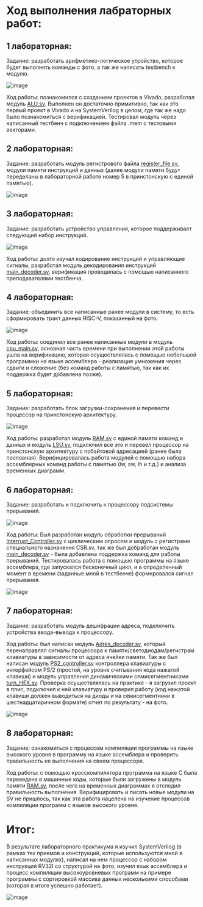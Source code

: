# Ход выполнения лабраторных работ:

## 1 лабораторная:
Задание: разработать арифметико-логическое утройство, которое будет выполнять команды с фото, а так же написать testbench к модулю.

![image](https://user-images.githubusercontent.com/116370315/212534549-533d5842-3597-4873-b766-5f0f88408222.png)

Ход работы: познакомился с созданием проектов в Vivado, разработал модуль [ALU.sv](ALU.sv). Выполнен он достаточно примитивно, так как это первый проект в Vivado и на SystemVerilog в целом, где так же надо было познакомиться с верификацией. Тестировал модуль через написанный тестбенч с подключением файла .mem с тестовыми векторами.

## 2 лабораторная:
Задание: разработать модуль регистрового файла [register_file.sv](register_file.sv), модули памяти инструкций и данных (далее модули памяти будут переделаны в лабораторной работе номер 5 в принстонскую с единой памятью). 

![image](https://user-images.githubusercontent.com/116370315/212534641-5ff5d836-a1ef-4590-880b-ee71a703e0aa.png)

## 3 лабораторная:
Задание: разработать устройство управления, которое поддерживает следующий набор инструкций. 

![image](https://user-images.githubusercontent.com/116370315/212534720-0083f4f6-aba0-4e1c-9050-1ed907fc9597.png)

Ход работы: долго изучал кодирование инструкций и управляющие сигналы, разработал модуль декодирования инструкций [main_decoder.sv](main_decoder.sv), верификация проводилась с помощью написанного преподавателями тестбенча.

## 4 лабораторная:
Задание: объединить все написанные ранее модули в систему, то есть сформировать тракт данных RISC-V, показанный на фото. 

![image](https://user-images.githubusercontent.com/116370315/212534796-8221b93f-7adb-477b-8381-ce48e74b592f.png)

Ход работы: соединил все ранее написанные модули в модуль [cpu_main.sv](cpu_main.sv), основная часть времени при выполнении этой работы ушла на верификацию, которая осуществлялась с помощью небольшой программки на языке ассемблера - реализация умножения через сдвиги и сложение (без команд работы с памятью, так как их поддержка будет добавлена позже).

## 5 лабораторная:
Задание: разработать блок загрузки-сохранения и перевести процессор на принстонскую архитектуру.

![image](https://user-images.githubusercontent.com/116370315/212535495-8ef5220a-4388-4e17-95a4-dc49a94152e3.png)

Ход работы: разработал модуль [RAM.sv](RAM.sv) с единой памяти команд и данных и модуль [LSU.sv](LSU.sv), подключил все это и перевел процессор на принстонскую архитектуру с побайтовой адресацией (ранее была пословная). Верифицировалась работа модулей с помощью набора ассемблерных команд работы с памятью (lw, sw, lh и т.д.) и анализа временных диаграмм.

## 6 лабораторная:
Задание: разработать и подключить к процессору подсистемы прерываний. 

![image](https://user-images.githubusercontent.com/116370315/212537011-fa40c95a-b738-42e8-a502-86c7c1abb454.png)

Ход работы: Был разработан модуль обработки прерываний [Interrupt_Controller.sv](Interrupt_Controller.sv) с циклическим опросом и модуль с регистрами специального назначения CSR.sv, так же был добработан модуль [main_decoder.sv](main_decoder.sv) - была добавлена поддержка команд для работы прерываний.
Тестировалась работа с помощью программы на языке ассемблера, где запускался бесконечный цикл, и в определенный момент в времени (заданные мной в тестбенче) формировался сигнал прерывания.

![image](https://user-images.githubusercontent.com/116370315/212537122-2f6e67bc-5a0b-4caa-8492-2703ed95193c.png)

## 7 лабораторная:
Задание: разработать модуль дешифрации адреса, подключить устройства ввода-вывода к процессору.

Ход работы: был написан модуль [Adres_decoder.sv](Adres_decoder.sv), который перенаправлял сигналы процессора к памяти/светодиодам/регистрам клавиатуры в зависимости от адреса ячейки памяти. Так же был написан модуль [PS2_controller.sv](PS2_controller.sv) контроллера клавиатуры с интерфейсом PS/2 (простой, на уровне считывания кода нажатой клавиши) и модуль управления динамическими семисегментниками [turn_HEX.sv](turn_HEX.sv).
Проверка осуществлялась на практике - я загрузил проект в плис, подключил к ней клавиатуру и проверил работу (код нажатой клавиши должен выводиться на диоды и на семисегментники в шестнадцатиричном формате) отчет по результату - на фото.

![image](https://user-images.githubusercontent.com/116370315/212550811-7550b0ad-87b9-4b0d-99c8-c9f8a5e1434a.png)

## 8 лабораторная:
Задание: ознакомиться с процессом компиляции программы на языке высокого уровня в программу на языке ассемблера и проверить правильность ее выполнения на своем процессоре. 

Ход работы: с помощью кросскомпилятора программа на языке С была переведена в машинные коды, которые были загружены в модуль памяти [RAM.sv](RAM.sv), после чего на временных диаграммах я отследил правильность выполнения. Верифицировать и писать новые модули на SV не пришлось, так как эта работа нацелена на изучение процессов компиляции программ с языков высокого уровня.

# Итог:
В результате лабораторного практикума я изучил SystemVerilog (в рамках тех приемов и конструкций, которые используются мной в написанных модулях), написал на нем процессор с набором инструкций RV32I со структурой на фото, изучил язык ассемблера и процесс компиляции высокоуровневых программ на примере программы с сортировкой массива данных несколькими способами (которая в итоге успешно работает).

![image](https://user-images.githubusercontent.com/116370315/212536698-8f3e629c-2ba1-402f-b45e-82f126f46c7c.png)
